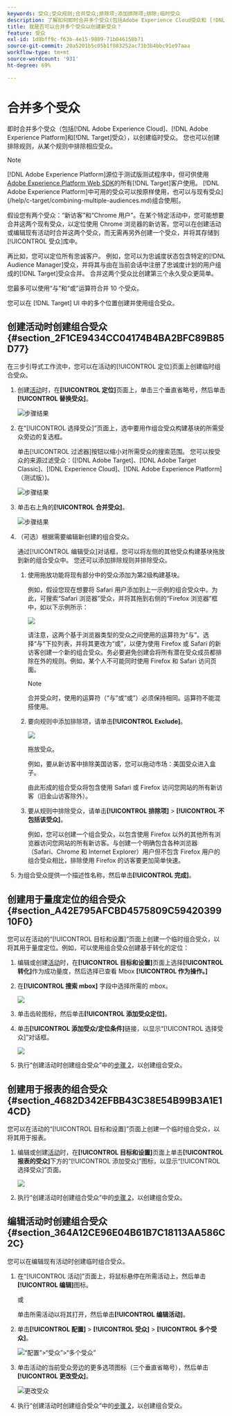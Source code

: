 ```yaml
---
keywords: 受众;受众规则;合并受众;排除项;添加排除项;排除;临时受众
description: 了解如何即时合并多个受众(包括Adobe Experience Cloud受众和 [!DNL Target] 受众)以创建临时受众。
title: 我是否可以合并多个受众以创建新受众？
feature: 受众
exl-id: 1d9bff9c-f63b-4e15-9809-71b046158b71
source-git-commit: 20a5201b5c05b1f083252ac73b3b4bbc91e97aaa
workflow-type: tm+mt
source-wordcount: '931'
ht-degree: 69%

---
```


# 合并多个受众

即时合并多个受众（包括[!DNL Adobe Experience Cloud]、[!DNL Adobe Experience Platform]和[!DNL Target]受众），以创建临时受众。 您也可以创建排除规则，从某个规则中排除相应受众。

>[!NOTE]
>
>[!DNL Adobe Experience Platform]源位于测试版测试程序中，但可供使用[Adobe Experience Platform Web SDK](/help/c-implementing-target/c-implementing-target-for-client-side-web/aep-web-sdk.md)的所有[!DNL Target]客户使用。 [!DNL Adobe Experience Platform]中可用的受众可以按原样使用，也可以与现有受众](/help/c-target/combining-multiple-audiences.md)组合使用[。

假设您有两个受众：“新访客”和“Chrome 用户”。在某个特定活动中，您可能想要合并这两个现有受众，以定位使用 Chrome 浏览器的新访客。您可以在创建活动或编辑现有活动时合并这两个受众，而无需再另外创建一个受众，并将其存储到[!UICONTROL 受众]库中。

再比如，您可以定位所有忠诚客户。 例如，您可以为忠诚度状态包含特定的[!DNL Audience Manager]受众，并将其与由在当前会话中注册了忠诚度计划的用户组成的[!DNL Target]受众合并。 合并这两个受众比创建第三个永久受众更简单。

您最多可以使用“与”和“或”运算符合并 10 个受众。

您可以在 [!DNL Target] UI 中的多个位置创建并使用组合受众。

## 创建活动时创建组合受众 {#section_2F1CE9434CC04174B4BA2BFC89B85D77}

在三步引导式工作流中，您可以在活动的[!UICONTROL 定位]页面上创建临时组合受众。

1. 创建[活动](/help/c-activities/activities.md#concept_D317A95A1AB54674BA7AB65C7985BA03)时，在&#x200B;**[!UICONTROL 定位]**&#x200B;页面上，单击三个垂直省略号，然后单击&#x200B;**[!UICONTROL 替换受众]**。

   ![步骤结果](assets/edit_audience.png)

1. 在“[!UICONTROL 选择受众]”页面上，选中要用作组合受众构建基块的所需受众旁边的复选框。

   单击[!UICONTROL 过滤器]按钮以缩小对所需受众的搜索范围。 您可以按受众的来源过滤受众：([!DNL Adobe Target]、[!DNL Adobe Target Classic]、[!DNL Experience Cloud]、[!DNL Adobe Experience Platform]（测试版）)。

   ![步骤结果](assets/combine_multiple_audiences1.png)

1. 单击右上角的&#x200B;**[!UICONTROL 合并受众]**。

   ![步骤结果](assets/combine_multiple_audiences2.png)

1. （可选）根据需要编辑新创建的组合受众。

   通过[!UICONTROL 编辑受众]对话框，您可以将左侧的其他受众构建基块拖放到新的组合受众中。 您还可以添加排除规则并排除受众。

   1. 使用拖放功能将现有部分中的受众添加为第2级构建基块。

      例如，假设您现在想要将 Safari 用户添加到上一示例的组合受众中。为此，可搜索“Safari 浏览器”受众，并将其拖到右侧的“Firefox 浏览器”框中，如以下示例所示：

      ![](assets/combine_multiple_audiences3.png)

      请注意，这两个基于浏览器类型的受众之间使用的运算符为“与”。选择“与”下拉列表，并将其更改为“或”，以便为使用 Firefox 或 Safari 的新访客创建一个新的组合受众。务必要避免创建会将所有潜在受众成员都排除在外的规则。例如，某个人不可能同时使用 Firefox 和 Safari 访问页面。

      >[!NOTE]
      >
      >合并受众时，使用的运算符（“与”或“或”）必须保持相同。运算符不能混搭使用。

   1. 要向规则中添加排除项，请单击&#x200B;**[!UICONTROL Exclude]**。

      ![](assets/combine_multiple_audiences3a.png)

      拖放受众。

      例如，要从新访客中排除美国访客，您可以拖动市场：美国受众进入盒子。

      由此形成的组合受众将包含使用 Safari 或 Firefox 访问您网站的所有新访客（旧金山访客除外）。

   1. 要从规则中排除受众，请单击&#x200B;**[!UICONTROL 排除项]** > **[!UICONTROL 不包括该受众]**。

      例如，您可以创建一个组合受众，以包含使用 Firefox 以外的其他所有浏览器访问您网站的所有新访客。与创建一个明确包含各种浏览器（Safari、Chrome 和 Internet Explorer）用户但不包含 Firefox 用户的组合受众相比，排除使用 Firefox 的访客要更加简单快速。

1. 为组合受众提供一个描述性名称，然后单击&#x200B;**[!UICONTROL 完成]**。

## 创建用于量度定位的组合受众 {#section_A42E795AFCBD4575809C5942039910F0}

您可以在活动的“[!UICONTROL 目标和设置]”页面上创建一个临时组合受众，以将其用于量度定位。例如，可以使用组合受众创建基于转化的定位：

1. 编辑或创建[活动](/help/c-activities/activities.md#concept_D317A95A1AB54674BA7AB65C7985BA03)时，在&#x200B;**[!UICONTROL 目标和设置]**&#x200B;页面上选择&#x200B;**[!UICONTROL 转化]**&#x200B;作为成功量度，然后选择已查看 Mbox **[!UICONTROL 作为操作。]**
1. 在&#x200B;**[!UICONTROL 搜索 mbox]** 字段中选择所需的 mbox。

   ![](assets/combine_multiple_audiences4.png)

1. 单击齿轮图标，然后单击&#x200B;**[!UICONTROL 添加受众定位]**。
1. 单击&#x200B;**[!UICONTROL 添加受众/定位条件]**&#x200B;链接，以显示“[!UICONTROL 选择受众]”对话框。

   ![](assets/combine_multiple_audiences5.png)

1. 执行“创建活动时创建组合受众”中的[步骤 2](/help/c-target/combining-multiple-audiences.md#section_2F1CE9434CC04174B4BA2BFC89B85D77)，以创建组合受众。

## 创建用于报表的组合受众 {#section_4682D342EFBB43C38E54B99B3A1E14CD}

您可以在活动的“[!UICONTROL 目标和设置]”页面上创建一个临时组合受众，以将其用于报表。

1. 编辑或创建[活动](/help/c-activities/activities.md#concept_D317A95A1AB54674BA7AB65C7985BA03)时，在&#x200B;**[!UICONTROL 目标和设置]**&#x200B;页面上单击&#x200B;**[!UICONTROL 报表的受众]**&#x200B;下方的“[!UICONTROL 添加受众]”图标，以显示“[!UICONTROL 选择受众]”页面。

   ![](assets/combine_multiple_audiences6.png)

1. 执行“创建活动时创建组合受众”中的[步骤 2](/help/c-target/combining-multiple-audiences.md#section_2F1CE9434CC04174B4BA2BFC89B85D77)，以创建组合受众。

## 编辑活动时创建组合受众 {#section_364A12CE96E04B61B7C18113AA586C2C}

您可以在编辑现有活动时创建临时组合受众。

1. 在“[!UICONTROL 活动]”页面上，将鼠标悬停在所需活动上，然后单击&#x200B;**[!UICONTROL 编辑]**&#x200B;图标。

   或

   单击所需活动以将其打开，然后单击&#x200B;**[!UICONTROL 编辑活动]**。

1. 单击&#x200B;**[!UICONTROL 配置]** > **[!UICONTROL 受众]** > **[!UICONTROL 多个受众]**。

   ![“配置”>“受众”>“多个受众”](assets/combine_multiple_audiences7.png)

1. 单击活动的当前受众旁边的更多选项图标（三个垂直省略号），然后单击&#x200B;**[!UICONTROL 更改受众]**。

   ![更改受众](assets/combine_multiple_audiences8.png)

1. 执行“创建活动时创建组合受众”中的[步骤 2](/help/c-target/combining-multiple-audiences.md#section_2F1CE9434CC04174B4BA2BFC89B85D77)，以创建组合受众。
